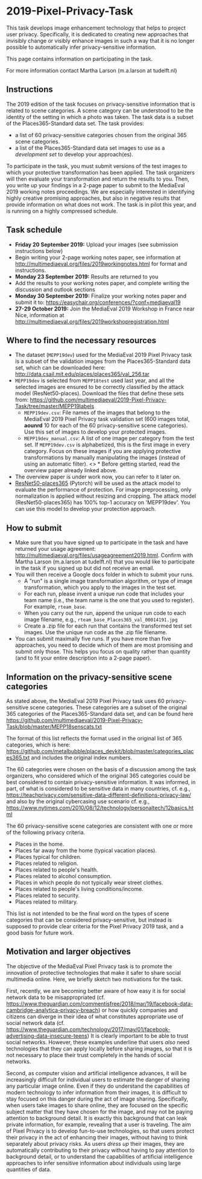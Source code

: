 # 2019-Pixel-Privacy-Task

This task develops image enhancement technology that helps to project user privacy. Specifically, it is dedicated to creating new approaches that invisibly change or visibly enhance images in such a way that it is no longer possible to automatically infer privacy-sensitive information.

This page contains information on participating in the task.

For more information contact Martha Larson (m.a.larson at tudelft.nl)

## Instructions
The 2019 edition of the task focuses on privacy-sensitive information that is related to scene categories.
A scene category can be understood to be the identity of the setting in which a photo was taken.
The task data is a subset of the Places365-Standard data set.
The task provides:
* a list of 60 privacy-sensitive categories chosen from the original 365 scene categories.
* a list of the Places365-Standard data set images to use as a *development set* to develop your approach(es).

To participate in the task, you must submit versions of the test images to which your protective transformation has been applied. The task organizers will then evaluate your transformation and return the results to you. Then, you write up your findings in a 2-page paper to submit to the MediaEval 2019 working notes proceedings. We are especially interested in identifying highly creative promising approaches, but also in negative results that provide information on what does not work. The task is in pilot this year, and is running on a highly compressed schedule.

## Task schedule
* **Friday 20 September 2019:** Upload your images (see submission instructions below)
* Begin writing your 2-page working notes paper, see information at http://multimediaeval.org/files/2019workingnotes.html for format and instructions.
* **Monday 23 September 2019:** Results are returned to you
* Add the results to your working notes paper, and complete writing the discussion and outlook sections
* **Monday 30 September 2019:** Finalize your working notes paper and submit it to: https://easychair.org/conferences/?conf=mediaeval19
* **27-29 October 2019:** Join the MediaEval 2019 Workshop in France near Nice, information at http://multimediaeval.org/files/2019workshopregistration.html 

## Where to find the necessary resources
* The dataset (`MEPP19dev`) used for the MediaEval 2019 Pixel Privacy task is a subset of the validation images from the Places365-Standard data set, which can be downloaded here: http://data.csail.mit.edu/places/places365/val_256.tar
* `MEPP19dev` is selected from `MEPP18test` used last year, and all the selected images are ensured to be correctly classified by the attack model (ResNet50-places). Download the files that define these sets from: https://github.com/multimediaeval/2019-Pixel-Privacy-Task/tree/master/MEPP19labels
  * `MEPP19dev.csv`: File names of the images that belong to the MediaEval 2019 Pixel Privacy task validation set (600 images total, **aounrd** 10 for each of the 60 privacy-sensitive scene categories). Use this set of images to develop your protected images.
  * `MEPP19dev_manual.csv`: A list of one image per category from the test set. If `MEPP19dev.csv` is alphabetized, this is the first image in every category. Focus on these images if you are applying protective transformations by manually manipulating the images (instead of using an automatic filter).
<> * Before getting started, read the overview paper already linked above.
* The overview paper is under work now, you can refer to it later on.
* [ResNet50-places365](http://places2.csail.mit.edu/models_places365/resnet50_places365.pth.tar) (Pytorch) will be used as the attack model to evaluate the performance of protection. For image preprocessing, only normalization is applied without resizing and cropping. The attack model (ResNet50-places365) has 100% top-1 accuracy on 'MEPP19dev'. You can use this model to develop your protection approach.

## How to submit
* Make sure that you have signed up to participate in the task and have returned your usage agreement: http://multimediaeval.org/files/usageagreement2019.html. Confirm with Martha Larson (m.a.larson at tudelft.nl) that you would like to participate in the task if you signed up but did not receive an email.
* You will then receive a Google docs folder in which to submit your runs. 
  * A "run" is a single image transformation algorithm, or type of image transformation, which you apply to the images in the test set.
  * For each run, please invent a unique run code that includes your team name (i.e., the team name is the one that you used to register). For example, `rteam_base`. 
  * When you carry out the run, append the unique run code to each image filename, e.g., `rteam_base_Places365_val_00014191.jpg`
  * Create a .zip file for each run that contains the transformed test set images. Use the unique run code as the .zip file filename. 
* You can submit maximally five runs. If you have more than five approaches, you need to decide which of them are most promising and submit only those. This helps you focus on quality rather than quantity (and to fit your entire description into a 2-page paper).

## Information on the privacy-sensitive scene categories
As stated above, the MediaEval 2019 Pixel Privacy task uses 60 privacy-sensitive scene categories.
These categories are a subset of the original 365 categories of the Places365-Standard data set, and can be found here
https://github.com/multimediaeval/2019-Pixel-Privacy-Task/blob/master/MEPP18senscats.txt

The format of this list reflects the format used in the original list of 365 categories, which is here: https://github.com/metalbubble/places_devkit/blob/master/categories_places365.txt and includes the original index numbers.

The 60 categories were chosen on the basis of a discussion among the task organizers, who considered which of the original 365 categories could be best considered to contain privacy-sensitive information. It was informed, in part, of what is considered to be sensitive data in many countries, cf. e.g., https://teachprivacy.com/sensitive-data-different-definitions-privacy-law/ and also by the original cybercasing use scenario cf. e.g., https://www.nytimes.com/2010/08/12/technology/personaltech/12basics.html 

The 60 privacy-sensitive scene categories are consistent with one or more of the following privacy criteria. 

* Places in the home.
* Places far away from the home (typical vacation places).
* Places typical for children.
* Places related to religion.
* Places related to people's health.
* Places related to alcohol consumption.
* Places in which people do not typically wear street clothes.
* Places related to people's living conditions/income.
* Places related to security.
* Places related to military.

This list is not intended to be the final word on the types of scene categories that can be considered privacy-sensitive, but instead is supposed to provide clear criteria for the Pixel Privacy 2019 task, and a good basis for future work.

## Motivation and larger objectives
The objective of the MediaEval Pixel Privacy task is to promote the innovation of protective technologies that make it safer to share social multimedia online. Here, we briefly sketch two motivations for the task.

First, recently, we are becoming better aware of how easy it is for social network data to be misappropriated (cf. https://www.theguardian.com/commentisfree/2018/mar/19/facebook-data-cambridge-analytica-privacy-breach) or how quickly companies and citizens can diverge in their idea of what constitutes appropriate use of social network data (cf. https://www.theguardian.com/technology/2017/may/01/facebook-advertising-data-insecure-teens)
It is clearly important to be able to trust social networks.
However, these examples underline that users *also* need technologies that they can apply locally before sharing images, so that it is not necessary to place their trust completely in the hands of social networks.

Second, as computer vision and artificial intelligence advances, it will be increasingly difficult for individual users to estimate the danger of sharing any particular image online.
Even if they do understand the capabilities of modern technology to infer information from their images, it is difficult to stay focused on this danger during the act of image sharing.
Specifically, when users take images to share online, they are focused on the specific subject matter that they have chosen for the image, and may not be paying attention to background detail.
It is exactly this background that can leak private information, for example, revealing that a user is traveling.
The aim of Pixel Privacy is to develop fun-to-use technologies, so that users protect their privacy in the act of enhancing their images, without having to think separately about privacy risks.
As users *dress up* their images, they are automatically contributing to their privacy without having to pay attention to background detail, or to understand the capabilities of artificial intelligence approaches to infer sensitive information about individuals using large quantities of data.
